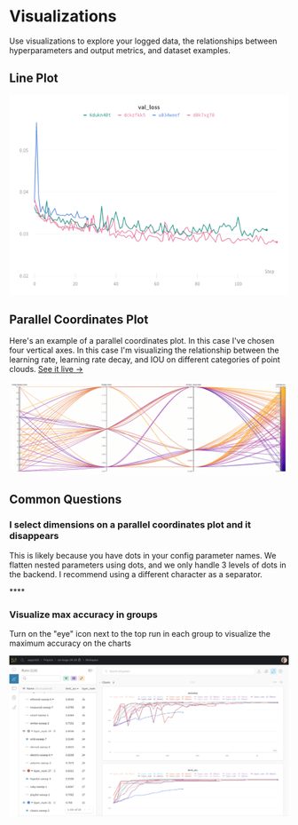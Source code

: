 # Visualizations

Use visualizations to explore your logged data, the relationships between hyperparameters and output metrics, and dataset examples.

## Line Plot

![Visualize a metric over time from multiple different runs](../../.gitbook/assets/docs-line-plot.png)

## Parallel Coordinates Plot

Here's an example of a parallel coordinates plot. In this case I've chosen four vertical axes. In this case I'm visualizing the relationship between the learning rate, learning rate decay, and IOU on different categories of point clouds. [See it live →](https://app.wandb.ai/nbaryd/SparseConvNet-examples_3d_segmentation/reports?view=nbaryd%2FSemantic%20Segmentation%20of%203D%20Point%20Clouds)

![](../../.gitbook/assets/docs-parallel-coordinates-plot.gif)

## Common Questions

### **I select dimensions on a parallel coordinates plot and it disappears**

This is likely because you have dots in your config parameter names. We flatten nested parameters using dots, and we only handle 3 levels of dots in the backend. I recommend using a different character as a separator.

\*\*\*\*

### Visualize max accuracy in groups 

Turn on the "eye" icon next to the top run in each group to visualize the maximum accuracy on the charts

![](../../.gitbook/assets/screen-shot-2020-02-12-at-3.45.09-pm.png)



